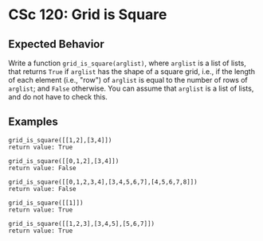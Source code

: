 # CSc 120: Grid is Square

## Expected Behavior
Write a function `grid_is_square(arglist)`, where `arglist` is a list of lists, that returns `True` if `arglist` has the shape of a square grid, i.e., if the length of each element (i.e., "row") of `arglist` is equal to the number of rows of `arglist`; and `False` otherwise.
You can assume that `arglist` is a list of lists, and do not have to check this.

## Examples

```
grid_is_square([[1,2],[3,4]])
return value: True

grid_is_square([[0,1,2],[3,4]])
return value: False

grid_is_square([[0,1,2,3,4],[3,4,5,6,7],[4,5,6,7,8]])
return value: False

grid_is_square([[1]])
return value: True

grid_is_square([[1,2,3],[3,4,5],[5,6,7]])
return value: True
```